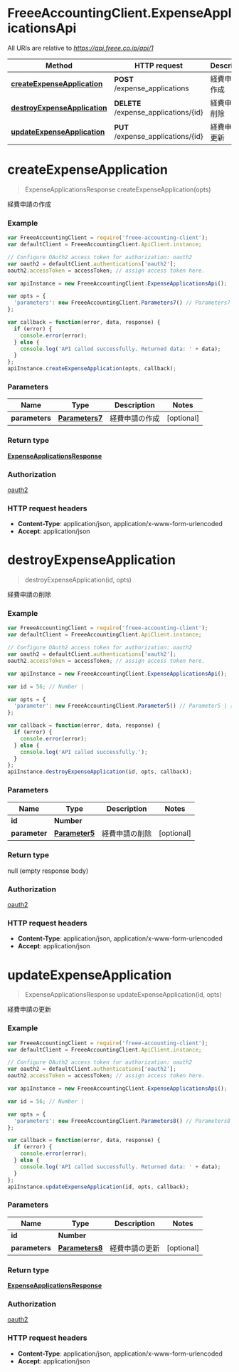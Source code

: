 # FreeeAccountingClient.ExpenseApplicationsApi

All URIs are relative to *https://api.freee.co.jp/api/1*

Method | HTTP request | Description
------------- | ------------- | -------------
[**createExpenseApplication**](ExpenseApplicationsApi.md#createExpenseApplication) | **POST** /expense_applications | 経費申請の作成
[**destroyExpenseApplication**](ExpenseApplicationsApi.md#destroyExpenseApplication) | **DELETE** /expense_applications/{id} | 経費申請の削除
[**updateExpenseApplication**](ExpenseApplicationsApi.md#updateExpenseApplication) | **PUT** /expense_applications/{id} | 経費申請の更新


<a name="createExpenseApplication"></a>
# **createExpenseApplication**
> ExpenseApplicationsResponse createExpenseApplication(opts)

経費申請の作成



### Example
```javascript
var FreeeAccountingClient = require('freee-accounting-client');
var defaultClient = FreeeAccountingClient.ApiClient.instance;

// Configure OAuth2 access token for authorization: oauth2
var oauth2 = defaultClient.authentications['oauth2'];
oauth2.accessToken = accessToken; // assign access token here.

var apiInstance = new FreeeAccountingClient.ExpenseApplicationsApi();

var opts = { 
  'parameters': new FreeeAccountingClient.Parameters7() // Parameters7 | 経費申請の作成
};

var callback = function(error, data, response) {
  if (error) {
    console.error(error);
  } else {
    console.log('API called successfully. Returned data: ' + data);
  }
};
apiInstance.createExpenseApplication(opts, callback);
```

### Parameters

Name | Type | Description  | Notes
------------- | ------------- | ------------- | -------------
 **parameters** | [**Parameters7**](Parameters7.md)| 経費申請の作成 | [optional] 

### Return type

[**ExpenseApplicationsResponse**](ExpenseApplicationsResponse.md)

### Authorization

[oauth2](../README.md#oauth2)

### HTTP request headers

 - **Content-Type**: application/json, application/x-www-form-urlencoded
 - **Accept**: application/json

<a name="destroyExpenseApplication"></a>
# **destroyExpenseApplication**
> destroyExpenseApplication(id, opts)

経費申請の削除



### Example
```javascript
var FreeeAccountingClient = require('freee-accounting-client');
var defaultClient = FreeeAccountingClient.ApiClient.instance;

// Configure OAuth2 access token for authorization: oauth2
var oauth2 = defaultClient.authentications['oauth2'];
oauth2.accessToken = accessToken; // assign access token here.

var apiInstance = new FreeeAccountingClient.ExpenseApplicationsApi();

var id = 56; // Number | 

var opts = { 
  'parameter': new FreeeAccountingClient.Parameter5() // Parameter5 | 経費申請の削除
};

var callback = function(error, data, response) {
  if (error) {
    console.error(error);
  } else {
    console.log('API called successfully.');
  }
};
apiInstance.destroyExpenseApplication(id, opts, callback);
```

### Parameters

Name | Type | Description  | Notes
------------- | ------------- | ------------- | -------------
 **id** | **Number**|  | 
 **parameter** | [**Parameter5**](Parameter5.md)| 経費申請の削除 | [optional] 

### Return type

null (empty response body)

### Authorization

[oauth2](../README.md#oauth2)

### HTTP request headers

 - **Content-Type**: application/json, application/x-www-form-urlencoded
 - **Accept**: application/json

<a name="updateExpenseApplication"></a>
# **updateExpenseApplication**
> ExpenseApplicationsResponse updateExpenseApplication(id, opts)

経費申請の更新



### Example
```javascript
var FreeeAccountingClient = require('freee-accounting-client');
var defaultClient = FreeeAccountingClient.ApiClient.instance;

// Configure OAuth2 access token for authorization: oauth2
var oauth2 = defaultClient.authentications['oauth2'];
oauth2.accessToken = accessToken; // assign access token here.

var apiInstance = new FreeeAccountingClient.ExpenseApplicationsApi();

var id = 56; // Number | 

var opts = { 
  'parameters': new FreeeAccountingClient.Parameters8() // Parameters8 | 経費申請の更新
};

var callback = function(error, data, response) {
  if (error) {
    console.error(error);
  } else {
    console.log('API called successfully. Returned data: ' + data);
  }
};
apiInstance.updateExpenseApplication(id, opts, callback);
```

### Parameters

Name | Type | Description  | Notes
------------- | ------------- | ------------- | -------------
 **id** | **Number**|  | 
 **parameters** | [**Parameters8**](Parameters8.md)| 経費申請の更新 | [optional] 

### Return type

[**ExpenseApplicationsResponse**](ExpenseApplicationsResponse.md)

### Authorization

[oauth2](../README.md#oauth2)

### HTTP request headers

 - **Content-Type**: application/json, application/x-www-form-urlencoded
 - **Accept**: application/json

